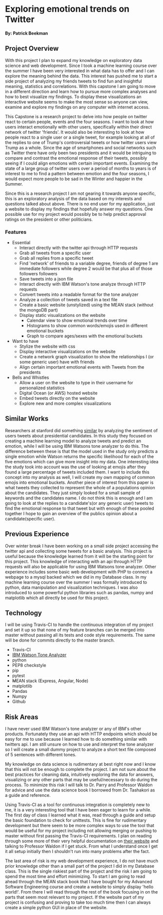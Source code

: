 # Exploring emotional trends on Twitter
#### By: Patrick Beekman

## Project Overview
With this project I plan to expand my knowledge on exploratory data science and web development. Since I took a machine learning course over the summer I have been very interested in what data has to offer and I can explore the meaning behind the data. This interest has pushed me to start a side project of analyzing my friends tweets to find fun and insightful meaning, statistics and correlations. With this capstone I am going to move in a different direction and learn how to pursue more complex analyses and how to best visualize my findings. To display these visualizations an interactive website seems to make the most sense so anyone can view, examine and explore my findings on any computer with internet access. 

This Capstone is a research project to delve into how people on twitter react to certain people, events and the four seasons. I want to look at how users interact emotionally with other users, specifically within their direct network of twitter 'friends'. It would also be interesting to look at how people react to a single user or a single tweet, for example looking at all of the replies to one of Trump's controversial tweets or how twitter users view Trump as a whole. Since the age of smartphones and social networks such as Twitter there have only been two presidents and it would be intriguing to compare and contrast the emotional response of their tweets, possibly seeing if I could align emotions with certain important events. Examining the state of a large group of twitter users over a period of months to years is of interest to me to find a pattern between emotion and the four seasons, I would expect more people to be sad in the Winter and happier in the Summer.

Since this is a research project I am not gearing it towards anyone specific, this is an exploratory analysis of the data based on my interests and questions talked about above. There is no end user for my application, just a website to display my findings that hopefully answer my questions. One possible use for my project would possibly be to help predict approval ratings on the president or other politicians. 

### Features
- Essential
  - Interact directly with the twitter api through HTTP requests
  - Grab all tweets from a specific user
  - Grab all replies from a specific tweet
  - Find 'network' of friends to a variable degree, friends of degree 1 are immediate followers while degree 2 would be that plus all of those followers followers
  - Save tweets into a json file
  - Interact directly with IBM Watson's tone analyze through HTTP requests
  - Convert tweets into a readable format for the tone analyzer
  - Analyze a collection of tweets saved in a text file
  - Create a basic website (unstylized) using the MEAN stack (without the mongoDB part)
  - Display static visualizations on the website
    - Calendar view to show emotional trends over time
    - Histograms to show common words/emojis used in different emotional buckets
    - Graph to compare ages/sexes with the emotional buckets
- Want to have
  - Stylize the website with css
  - Display interactive visualizations on the website
  - Create a network graph visualization to show the relationships I (or some generic user) have with friends
  - Align certain important emotional events with Tweets from the presidents
- Bells and Whistles
  - Allow a user on the website to type in their username for personalized statistics
  - Digital Ocean (or AWS) hosted website
  - Embed tweets directly on the website
  - Explore new and more complex visualizations

## Similar Works
Researchers at stanford did something [similar](https://web.stanford.edu/~jesszhao/files/twitterSentiment.pdf) by analyzing the sentiment of users tweets about presidential candidates. In this study they focused on creating a machine learning model to analyze tweets and predict an emotion, while I will be using IBM Watsons tone analyzer to do this. The difference between these is that the model used in the study only predicts a single emotion while Watson returns the specific likelihood for each of the five emotions which can give more insight into my data. One interesting idea the study took into account was the use of looking at emojis after they found a large percentage of tweets included them. I want to include this concept into my analysis as well, I will create my own mapping of common emojis into emotional buckets. Another piece of interest from this paper is what tweets they collected to represent the whole of a populations opinion about the candidates. They just simply looked for a small sample of keywords and the candidates name. I do not think this is enough and I am going to look at the replies to a candidate's(or any generic user) tweets to find the emotional response to that tweet but with enough of these pooled together I hope to gain an overview of the publics opinion about a candidate(specific user).

## Previous Experience
Over winter break I have been working on a small side project accessing the twitter api and collecting some tweets for a basic analysis. This project is useful because the knowledge learned from it will be the starting point for this project. This knowledge of interacting with an api through HTTP requests will also be applicable for using IBM Watsons tone analyzer. Other experience includes some basic web development with PHP to connect a webpage to a mysql backed which we did in my Database class. In my machine learning course over the summer I was formally introduced to python, data manipulation and visualization techniques. I was also introduced to some powerful python libraries such as pandas, numpy and matplotlib which all directly be used for this project.

## Technology
I will be using Travis-CI to handle the continuous integration of my project and set it up so that none of my feature branches can be merged into master without passing all its tests and code style requirements. The same will be done for commits directly to the master branch.
- Travis-CI
- [IBM Watson Tone Analyzer](https://www.ibm.com/watson/services/tone-analyzer/)
- python
- PEP8 checkstyle
- pip
- pytest
- ~~M~~EAN stack (Express, Angular, Node)
- matplotlib
- Pandas
- Numpy
- Github

## Risk Areas
I have never used IBM Watson's tone analyzer or any of IBM's other products. Fortunately they use an api with HTTP endpoints which should be easy for me to use because I learned how to do something similar with twitters api. I am still unsure on how to use and interpret the tone analyzer so I will create a small dummy project to analyze a short text file composed of 5 sentences with different tones.

My knowledge on data science is rudimentary at best right now and I know that this will not be enough to complete the project. I am not sure about the best practices for cleaning data, intuitively exploring the data for answers, visualizing or any other parts that may be useful/necessary to do during the process. To minimize this risk I will talk to Dr. Parry and Professor Waldon for advice and use the data science book I borrowed from Dr. Tashakori as a guide and reference.

Using Travis-CI as a tool for continuous integration is completely new to me, it is a very interesting tool that I have been eager to learn for a while. The first day of class I learned what it was, read through a guide and setup the basic foundation to check for unittests. This is fine for rudimentary development but there seem to be more complex ways to use the tool that would be useful for my project including not allowing merging or pushing to master without first passing the Travis-CI requirements. I plan on reading through some more of their very helpful documentation on [their website](https://docs.travis-ci.com/user/getting-started/) and talking to Professor Waldon if I get stuck. From what I understand once I get it all setup initially then I shouldn't run into many problems after the fact.

The last area of risk is my web development experience, I do not have much prior knowledge other than a small part of the project I did in my Database class. This is the single riskiest part of the project and the risk I am going to spend the most time and effort minimizing. To start I am going to read ahead through the MEAN stack book that I have bought for my Advanced Software Engineering course and create a website to simply display 'hello world!'. From there I will read through the rest of the book focusing in on the parts that seem most relevant to my project. If the website part of my project is confusing and proving to take too much time then I can always create a simple python GUI in place of the website.

